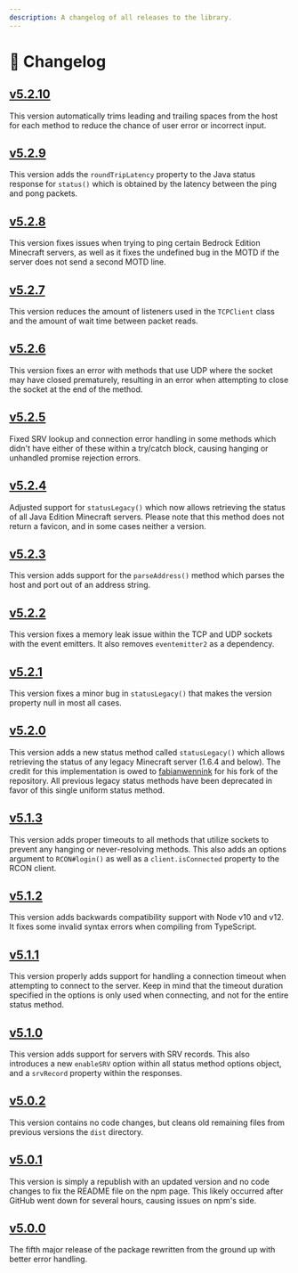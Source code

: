 ```yaml
---
description: A changelog of all releases to the library.
---
```


# 📰 Changelog

## [v5.2.10](https://github.com/PassTheMayo/minecraft-server-util/tree/72c6e518fe824c6baf5ab5b2415870413518e73e)

This version automatically trims leading and trailing spaces from the host for each method to reduce the chance of user error or incorrect input.

## [v5.2.9](https://github.com/PassTheMayo/minecraft-server-util/tree/68a7a16beb48226cdd5b63c45604fd3bea6c12ca)

This version adds the `roundTripLatency` property to the Java status response for `status()` which is obtained by the latency between the ping and pong packets.

## [v5.2.8](https://github.com/PassTheMayo/minecraft-server-util/tree/c3517ac2cefa9a9d5cd01af0f8b2c682e954f765)

This version fixes issues when trying to ping certain Bedrock Edition Minecraft servers, as well as it fixes the undefined bug in the MOTD if the server does not send a second MOTD line.

## [v5.2.7](https://github.com/PassTheMayo/minecraft-server-util/tree/a19037f4f1c91a2a4e840d7999d4ca4148ad59d0)

This version reduces the amount of listeners used in the `TCPClient` class and the amount of wait time between packet reads.

## [v5.2.6](https://github.com/PassTheMayo/minecraft-server-util/tree/83fa9155027010b13fc758d62dbe0f6b0bc5009f)

This version fixes an error with methods that use UDP where the socket may have closed prematurely, resulting in an error when attempting to close the socket at the end of the method.

## [v5.2.5](https://github.com/PassTheMayo/minecraft-server-util/tree/61d331102de11a032cc8295b50c632d284c1954a)

Fixed SRV lookup and connection error handling in some methods which didn't have either of these within a try/catch block, causing hanging or unhandled promise rejection errors.

## [v5.2.4](https://github.com/PassTheMayo/minecraft-server-util/tree/4a3bef82e40306d998c9b0def9d2631d44ba4829)

Adjusted support for `statusLegacy()` which now allows retrieving the status of all Java Edition Minecraft servers. Please note that this method does not return a favicon, and in some cases neither a version.

## [v5.2.3](https://github.com/PassTheMayo/minecraft-server-util/tree/36d8bce0fc9cc64f172af640d079d5b389c958e0)

This version adds support for the `parseAddress()` method which parses the host and port out of an address string.

## [v5.2.2](https://github.com/PassTheMayo/minecraft-server-util/tree/c367afd5138c006f9a0f697bbe3d4109bdc01dbb)

This version fixes a memory leak issue within the TCP and UDP sockets with the event emitters. It also removes `eventemitter2` as a dependency.

## [v5.2.1](https://github.com/PassTheMayo/minecraft-server-util/tree/a3426c8909bd4fb18ebebaea453e2ebb2a950803)

This version fixes a minor bug in `statusLegacy()` that makes the version property null in most all cases.

## [v5.2.0](https://github.com/PassTheMayo/minecraft-server-util/tree/0f7f2ff7e668a901ff83afb6f32d112e6986095f)

This version adds a new status method called `statusLegacy()` which allows retrieving the status of any legacy Minecraft server (1.6.4 and below). The credit for this implementation is owed to [fabianwennink](https://github.com/fabianwennink/minecraft-server-util/blob/master/src/statusFE01All.ts) for his fork of the repository. All previous legacy status methods have been deprecated in favor of this single uniform status method.

## [v5.1.3](https://github.com/PassTheMayo/minecraft-server-util/tree/6100e720b1501ec2718b04bea3ccc2eb6a1203cd)

This version adds proper timeouts to all methods that utilize sockets to prevent any hanging or never-resolving methods. This also adds an options argument to `RCON#login()` as well as a `client.isConnected` property to the RCON client.

## [v5.1.2](https://github.com/PassTheMayo/minecraft-server-util/tree/3d7d21cef0abe4cb4ce11af9c810abc812c10b8c)

This version adds backwards compatibility support with Node v10 and v12. It fixes some invalid syntax errors when compiling from TypeScript.

## [v5.1.1](https://github.com/PassTheMayo/minecraft-server-util/tree/aa6c23a1b7f785edf120c87f05aa4615dadb3e58)

This version properly adds support for handling a connection timeout when attempting to connect to the server. Keep in mind that the timeout duration specified in the options is only used when connecting, and not for the entire status method.

## [v5.1.0](https://github.com/PassTheMayo/minecraft-server-util/tree/5266fe82e0af840447d8a1b3c4b8b2b9cfeef812)

This version adds support for servers with SRV records. This also introduces a new `enableSRV` option within all status method options object, and a `srvRecord` property within the responses.

## [v5.0.2](https://github.com/PassTheMayo/minecraft-server-util/tree/37690a67f825d56ca69804a49e6e8d1658875158)

This version contains no code changes, but cleans old remaining files from previous versions the `dist` directory.

## [v5.0.1](https://github.com/PassTheMayo/minecraft-server-util/tree/62ef29602e282ae0de0f903535630732a3b415d4)

This version is simply a republish with an updated version and no code changes to fix the README file on the npm page. This likely occurred after GitHub went down for several hours, causing issues on npm's side.

## [v5.0.0](https://github.com/PassTheMayo/minecraft-server-util/tree/9c9ed66aaaece0cf4d76ecb643e8f31bceec4fd1)

The fifth major release of the package rewritten from the ground up with better error handling.
